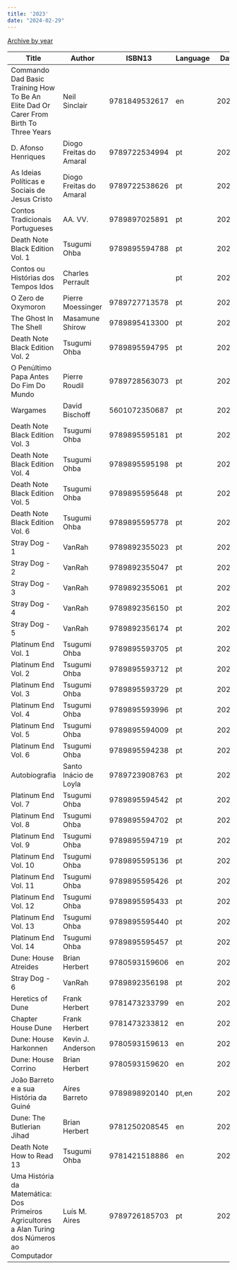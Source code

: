 ```yaml
---
title: '2023'
date: "2024-02-29"
---
```


[Archive by year](/books)

| Title                                                                                          | Author                  |        ISBN13 | Language | Date Read  |
|------------------------------------------------------------------------------------------------|-------------------------|---------------|----------|------------|
| Commando Dad Basic Training How To Be An Elite Dad Or Carer From Birth To Three Years          | Neil Sinclair           | 9781849532617 | en       | 2023/03/05 |
| D. Afonso Henriques                                                                            | Diogo Freitas do Amaral | 9789722534994 | pt       | 2023/03/20 |
| As Ideias Políticas e Sociais de Jesus Cristo                                                  | Diogo Freitas do Amaral | 9789722538626 | pt       | 2023/03/20 |
| Contos Tradicionais Portugueses                                                                | AA. VV.                 | 9789897025891 | pt       | 2023/05/02 |
| Death Note Black Edition Vol. 1                                                                | Tsugumi Ohba            | 9789895594788 | pt       | 2023/05/06 |
| Contos ou Histórias dos Tempos Idos                                                            | Charles Perrault        |               | pt       | 2023/05/11 |
| O Zero de Oxymoron                                                                             | Pierre Moessinger       | 9789727713578 | pt       | 2023/05/11 |
| The Ghost In The Shell                                                                         | Masamune Shirow         | 9789895413300 | pt       | 2023/05/15 |
| Death Note Black Edition Vol. 2                                                                | Tsugumi Ohba            | 9789895594795 | pt       | 2023/05/17 |
| O Penúltimo Papa Antes Do Fim Do Mundo                                                         | Pierre Roudil           | 9789728563073 | pt       | 2023/05/21 |
| Wargames                                                                                       | David Bischoff          | 5601072350687 | pt       | 2023/05/24 |
| Death Note Black Edition Vol. 3                                                                | Tsugumi Ohba            | 9789895595181 | pt       | 2023/05/27 |
| Death Note Black Edition Vol. 4                                                                | Tsugumi Ohba            | 9789895595198 | pt       | 2023/05/29 |
| Death Note Black Edition Vol. 5                                                                | Tsugumi Ohba            | 9789895595648 | pt       | 2023/05/30 |
| Death Note Black Edition Vol. 6                                                                | Tsugumi Ohba            | 9789895595778 | pt       | 2023/05/30 |
| Stray Dog - 1                                                                                  | VanRah                  | 9789892355023 | pt       | 2023/06/01 |
| Stray Dog - 2                                                                                  | VanRah                  | 9789892355047 | pt       | 2023/06/01 |
| Stray Dog - 3                                                                                  | VanRah                  | 9789892355061 | pt       | 2023/06/01 |
| Stray Dog - 4                                                                                  | VanRah                  | 9789892356150 | pt       | 2023/06/01 |
| Stray Dog - 5                                                                                  | VanRah                  | 9789892356174 | pt       | 2023/06/02 |
| Platinum End Vol. 1                                                                            | Tsugumi Ohba            | 9789895593705 | pt       | 2023/06/17 |
| Platinum End Vol. 2                                                                            | Tsugumi Ohba            | 9789895593712 | pt       | 2023/06/17 |
| Platinum End Vol. 3                                                                            | Tsugumi Ohba            | 9789895593729 | pt       | 2023/06/17 |
| Platinum End Vol. 4                                                                            | Tsugumi Ohba            | 9789895593996 | pt       | 2023/06/22 |
| Platinum End Vol. 5                                                                            | Tsugumi Ohba            | 9789895594009 | pt       | 2023/06/23 |
| Platinum End Vol. 6                                                                            | Tsugumi Ohba            | 9789895594238 | pt       | 2023/06/24 |
| Autobiografia                                                                                  | Santo Inácio de Loyla   | 9789723908763 | pt       | 2023/07/02 |
| Platinum End Vol. 7                                                                            | Tsugumi Ohba            | 9789895594542 | pt       | 2023/07/15 |
| Platinum End Vol. 8                                                                            | Tsugumi Ohba            | 9789895594702 | pt       | 2023/07/15 |
| Platinum End Vol. 9                                                                            | Tsugumi Ohba            | 9789895594719 | pt       | 2023/07/15 |
| Platinum End Vol. 10                                                                           | Tsugumi Ohba            | 9789895595136 | pt       | 2023/07/16 |
| Platinum End Vol. 11                                                                           | Tsugumi Ohba            | 9789895595426 | pt       | 2023/07/16 |
| Platinum End Vol. 12                                                                           | Tsugumi Ohba            | 9789895595433 | pt       | 2023/07/16 |
| Platinum End Vol. 13                                                                           | Tsugumi Ohba            | 9789895595440 | pt       | 2023/07/16 |
| Platinum End Vol. 14                                                                           | Tsugumi Ohba            | 9789895595457 | pt       | 2023/07/16 |
| Dune: House Atreides                                                                           | Brian Herbert           | 9780593159606 | en       | 2023/08/26 |
| Stray Dog - 6                                                                                  | VanRah                  | 9789892356198 | pt       | 2023/09/01 |
| Heretics of Dune                                                                               | Frank Herbert           | 9781473233799 | en       | 2023/09/06 |
| Chapter House Dune                                                                             | Frank Herbert           | 9781473233812 | en       | 2023/09/17 |
| Dune: House Harkonnen                                                                          | Kevin J. Anderson       | 9780593159613 | en       | 2023/10/06 |
| Dune: House Corrino                                                                            | Brian Herbert           | 9780593159620 | en       | 2023/11/09 |
| João Barreto e a sua História da Guiné                                                         | Aires Barreto           | 9789898920140 | pt,en    | 2023/12/10 |
| Dune: The Butlerian Jihad                                                                      | Brian Herbert           | 9781250208545 | en       | 2023/12/21 |
| Death Note How to Read 13                                                                      | Tsugumi Ohba            | 9781421518886 | en       | 2023/12/24 |
| Uma História da Matemática: Dos Primeiros Agricultores a Alan Turing dos Números ao Computador | Luís M. Aires           | 9789726185703 | pt       | 2023/12/25 |
